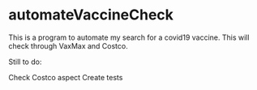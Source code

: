 # automateVaccineCheck

This is a program to automate my search for a covid19 vaccine. This will check through VaxMax and Costco.

Still to do:

Check Costco aspect
Create tests
